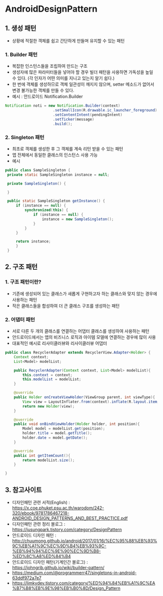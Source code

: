# AndroidDesignPattern

## 1. 생성 패턴
 - 상황에 적절한 객체를 쉽고 간단하게 만들며 유지할 수 있는 패턴

 ### 1. Builder 패턴
  - 복잡한 인스턴스들을 조립하여 만드는 구조
  - 생성자에 많은 파라미터들을 넣어야 할 경우 빌더 패턴을 사용하면 가독성을 높일 수 있다. (각 인자가 어떤 의미를 지니고 있는지 알기 쉽다.)
  - 한 번에 객체를 생성하므로 객체 일관성이 깨지지 않으며, setter 메소드가 없어서 변경 불가능한 객체를 만들 수 있다.
  - 예시 : 안드로이드 Notification.Builder
  ```java
  Notification noti = new Notification.Builder(context)
                        .setSmallIcon(R.drawable.ic_launcher_foreground)
                        .setContentIntent(pendingIntent)
                        .setTicker(message)
                        .build();
  ```

  ### 2. Singleton 패턴
   - 최초로 객체를 생성한 후 그 객체를 계속 리턴 받을 수 있는 패턴
   - 앱 전체에서 동일한 클래스의 인스턴스 사용 가능
   - 예시
   ```java
   public class SampleSingleton {
    private static SampleSingleton instance = null;

    private SampleSingleton() {

    }

    public static SampleSingleton getInstance() {
        if (instance == null) {
            synchronized(this) {
                if (instance == null) {
                    instance = new SampleSingleton();
                }
            }
        }

        return instance;
        }
    }
   ```
## 2. 구조 패턴
 ### 1. 구조 패턴이란?
  - 기존에 생성되어 있는 클래스가 새롭게 구현하고자 하는 클래스와 맞지 않는 경우에 사용하는 패턴
  - 작은 클래스들을 합성하여 더 큰 클래스 구조를 생성하는 패턴
 
 ### 2. 어댑터 패턴
  - 서로 다른 두 개의 클래스를 연결하는 어댑터 클래스를 생성하여 사용하는 패턴
  - 안드로이드에서는 앱의 비즈니스 로직과 아이템 모델에 연결하는 경우에 많이 사용
  - 대표적인 예시로 리사이클러뷰와 리사이클러뷰 어댑터
  ```java
  public class RecyclerAdapter extends RecyclerView.Adapter<Holder> {
      Context context;
      List<Model> modelList;

      public RecyclerAdapter(Context context, List<Model> modelList){
          this.context = context;
          this.modelList = modelList;
      }

      @override
      public Holder onCreateViewHolder(ViewGroup parent, int viewType){
          View view = LayoutInflater.from(context).inflate(R.layout.item, parent, false);
          return new Holder(view);
      }

      @override
      public void onBindViewHolder(Holder holder, int position){
          Model model = modelList.get(position);
          holder.title = model.getTitle();
          holder.date = model.getDate();
      }

      @override
      public int getItemCount(){
          return modelList.size();
      }

  }
  ```  



## 3. 참고사이트
 - 디자인패턴 관련 서적(English) : https://x.coe.phuket.psu.ac.th/warodom/242-320/ebook/9781786467218-ANDROID_DESIGN_PATTERNS_AND_BEST_PRACTICE.pdf
 - 디자인패턴 관련 정리 블로그 : https://jusungpark.tistory.com/category/DesignPattern
 - 안드로이드 디자인 패턴 : http://chuumong.github.io/android/2017/01/16/%EC%95%88%EB%93%9C%EB%A1%9C%EC%9D%B4%EB%93%9C-%EB%94%94%EC%9E%90%EC%9D%B8-%ED%8C%A8%ED%84%B4
 - 안드로이드 디자인 패턴(기계인간 블로그) : https://johngrib.github.io/wiki/builder-pattern/
 - https://medium.com/@programmerr47/singletons-in-android-63ddf972a7e7
 - https://limkydev.tistory.com/category/%ED%94%84%EB%A1%9C%EA%B7%B8%EB%9E%98%EB%B0%8D/Design_Pattern 